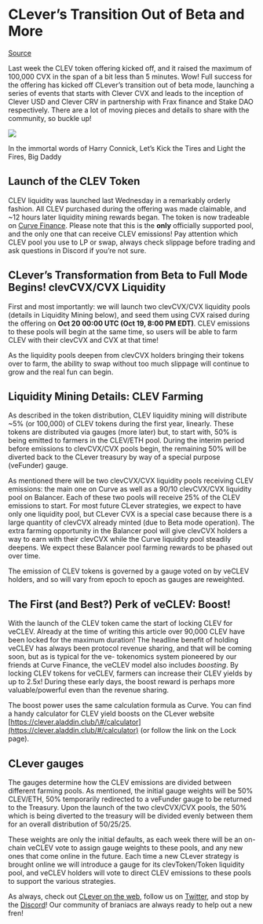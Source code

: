 # CLever’s Transition Out of Beta and More

[Source](https://medium.com/@0xC_Lever/clevers-transition-out-of-beta-and-more-2b0a27b4bf51 'Permalink to CLever’s Transition Out of Beta and More')

Last week the CLEV token offering kicked off, and it raised the maximum of 100,000 CVX in the span of a bit less than 5 minutes. Wow! Full success for the offering has kicked off CLever’s transition out of beta mode, launching a series of events that starts with Clever CVX and leads to the inception of Clever USD and Clever CRV in partnership with Frax finance and Stake DAO respectively. There are a lot of moving pieces and details to share with the community, so buckle up!

![](https://miro.medium.com/max/1400/0*oF4pfwz0BXhnNxD1.jpg)

In the immortal words of Harry Connick, Let’s Kick the Tires and Light the Fires, Big Daddy

## **Launch of the CLEV Token**

CLEV liquidity was launched last Wednesday in a remarkably orderly fashion. All CLEV purchased during the offering was made claimable, and ~12 hours later liquidity mining rewards began. The token is now tradeable on [Curve Finance](https://curve.fi/factory-crypto/140). Please note that this is the **only** officially supported pool, and the only one that can receive CLEV emissions! Pay attention which CLEV pool you use to LP or swap, always check slippage before trading and ask questions in Discord if you’re not sure.

## **CLever’s Transformation from Beta to Full Mode Begins! clevCVX/CVX Liquidity**

First and most importantly: we will launch two clevCVX/CVX liquidity pools (details in Liquidity Mining below), and seed them using CVX raised during the offering on **Oct 20 00:00 UTC (Oct 19, 8:00 PM EDT)**. CLEV emissions to these pools will begin at the same time, so users will be able to farm CLEV with their clevCVX and CVX at that time!

As the liquidity pools deepen from clevCVX holders bringing their tokens over to farm, the ability to swap without too much slippage will continue to grow and the real fun can begin.

## **Liquidity Mining Details: CLEV Farming**

As described in the token distribution, CLEV liquidity mining will distribute ~5% (or 100,000) of CLEV tokens during the first year, linearly. These tokens are distributed via gauges (more later) but, to start with, 50% is being emitted to farmers in the CLEV/ETH pool. During the interim period before emissions to clevCVX/CVX pools begin, the remaining 50% will be diverted back to the CLever treasury by way of a special purpose (veFunder) gauge.

As mentioned there will be two clevCVX/CVX liquidity pools receiving CLEV emissions: the main one on Curve as well as a 90/10 clevCVX/CVX liquidity pool on Balancer. Each of these two pools will receive 25% of the CLEV emissions to start. For most future CLever strategies, we expect to have only one liquidity pool, but CLever CVX is a special case because there is a large quantity of clevCVX already minted (due to Beta mode operation). The extra farming opportunity in the Balancer pool will give clevCVX holders a way to earn with their clevCVX while the Curve liquidity pool steadily deepens. We expect these Balancer pool farming rewards to be phased out over time.

The emission of CLEV tokens is governed by a gauge voted on by veCLEV holders, and so will vary from epoch to epoch as gauges are reweighted.

## **The First (and Best?) Perk of veCLEV: Boost!**

With the launch of the CLEV token came the start of locking CLEV for veCLEV. Already at the time of writing this article over 90,000 CLEV have been locked for the maximum duration! The headline benefit of holding veCLEV has always been protocol revenue sharing, and that will be coming soon, but as is typical for the ve- tokenomics system pioneered by our friends at Curve Finance, the veCLEV model also includes _boosting_. By locking CLEV tokens for veCLEV, farmers can increase their CLEV yields by up to 2.5x! During these early days, the boost reward is perhaps more valuable/powerful even than the revenue sharing.

The boost power uses the same calculation formula as Curve. You can find a handy calculator for CLEV yield boosts on the CLever website [https://clever.aladdin.club/\#/calculator](https://clever.aladdin.club/#/calculator) (or follow the link on the Lock page).

## **CLever gauges**

The gauges determine how the CLEV emissions are divided between different farming pools. As mentioned, the initial gauge weights will be 50% CLEV/ETH, 50% temporarily redirected to a veFunder gauge to be returned to the Treasury. Upon the launch of the two clevCVX/CVX pools, the 50% which is being diverted to the treasury will be divided evenly between them for an overall distribution of 50/25/25.

These weights are only the initial defaults, as each week there will be an on-chain veCLEV vote to assign gauge weights to these pools, and any new ones that come online in the future. Each time a new CLever strategy is brought online we will introduce a gauge for its clevToken/Token liquidity pool, and veCLEV holders will vote to direct CLEV emissions to these pools to support the various strategies.

As always, check out [CLever on the web](https://clever.aladdin.club/#/clever), follow us on [Twitter](https://twitter.com/0xC_Lever), and stop by the [Discord](http://discord.gg/uSAUmXc2jw)! Our community of braniacs are always ready to help out a new fren!
